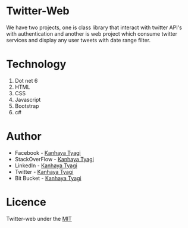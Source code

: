 # Twitter-Web
We have two projects, one is class library that interact with twitter API's with authentication and
another is web project which consume twitter services and display any user tweets with date range filter.

# Technology 
1. Dot net 6
2. HTML
3. CSS
4. Javascript
5. Bootstrap
6. c#

# Author
* Facebook - [Kanhaya Tyagi](https://www.facebook.com/kanhaiyatyagi63/)
* StackOverFlow - [Kanhaya Tyagi](https://stackoverflow.com/users/14945515/kanhaya-tyagi)
* LinkedIn - [Kanhaya Tyagi](https://www.linkedin.com/in/kanhaya-tyagi-510b55141/)
* Twitter - [Kanhaya Tyagi](https://www.twitter.com/kanhaiyatyagi63/)
* Bit Bucket - [Kanhaya Tyagi](https://bitbucket.org/kanhaiyatyagi63/)


# Licence

Twitter-web under the [MIT](https://github.com/kanhaiyatyagi63/Twitter-Web/blob/master/License.md)
